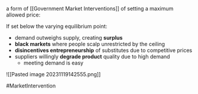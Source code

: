 a form of [[Government Market Interventions]] of setting a maximum allowed price:

If set below the varying equilibrium point:
- demand outweighs supply, creating **surplus**
- **black markets** where people scalp unrestricted by the ceiling
- **disincentives entrepreneurship** of substitutes due to competitive prices
- suppliers willingly **degrade product** quality due to high demand
	- meeting demand is easy

![[Pasted image 20231119142555.png]]


#MarketIntervention